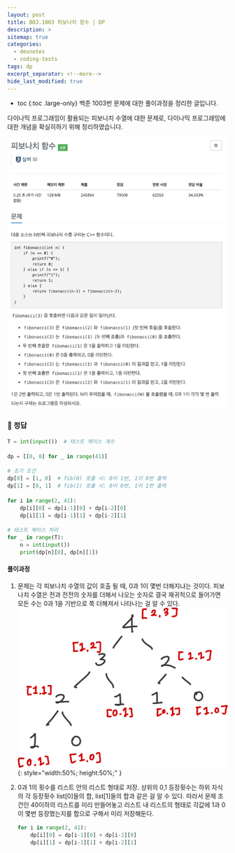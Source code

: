 ```yaml
---
layout: post
title: BOJ.1003 피보나치 함수 | DP
description: >
sitemap: true
categories: 
  - devnotes
  - coding-tests
tags: dp
excerpt_separator: <!--more-->
hide_last_modified: true
---
```

* toc
{:toc .large-only}
백준 1003번 문제에 대한 풀이과정을 정리한 글입니다.

다이나믹 프로그래밍이 활용되는 피보나치 수열에 대한 문제로, 다이나믹 프로그래밍에 대한 개념을 확실히하기 위해 정리하였습니다.

<!--more-->

![image-20250411115258541](../../images/2025-04-11-01Boj1003/image-20250411115258541.png)

### 📌 정답

```python
T = int(input())  # 테스트 케이스 개수

dp = [[0, 0] for _ in range(41)]

# 초기 조건
dp[0] = [1, 0]  # fib(0) 호출 시: 0이 1번, 1이 0번 출력
dp[1] = [0, 1]  # fib(1) 호출 시: 0이 0번, 1이 1번 출력

for i in range(2, 41):
    dp[i][0] = dp[i-1][0] + dp[i-2][0]
    dp[i][1] = dp[i-1][1] + dp[i-2][1]

# 테스트 케이스 처리
for _ in range(T):
    n = int(input())
    print(dp[n][0], dp[n][1])
```

#### 풀이과정

1. 문제는 각 피보나치 수열의 값이 호출 될 때, 0과 1이 몇번 더해지냐는 것이다. 피보나치 수열은 전과 전전의 숫자를 더해서 나오는 숫자로 결국 재귀적으로 들어가면 모든 수는 0과 1을 기반으로 쭉 더해져서 나타나는 걸 알 수 있다. ![image-20250411115753898](../../images/2025-04-11-01Boj1003/image-20250411115753898.png){: style="width:50%; height:50%;" }

2. 0과 1의 횟수를 리스트 안의 리스트 형태로 저장. 상위의 0,1 등장횟수는 하위 자식의 각 등장횟수 list[0]들의 합, list[1]들의 합과 같은 걸 알 수 있다. 따라서 문제 조건인 40이하의 리스트를 미리 만들어놓고 리스트 내 리스트의 형태로 각값에 1과 0이 몇번 등장했는지를 합으로 구해서 미리 저장해둔다. 

   ```python
   for i in range(2, 41):
       dp[i][0] = dp[i-1][0] + dp[i-2][0]
       dp[i][1] = dp[i-1][1] + dp[i-2][1]
   ```
